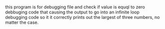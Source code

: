 this program is for debugging file and check if value is equql to zero
debbuging code that causing the output to go into an infinite loop
debugging code so it  it correctly prints out the largest of three numbers, no matter the case.
